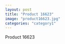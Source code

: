 ```yaml
---
layout: post
title: "Product 16623"
image: "product16623.jpg"
categories: "category1"
---
```

Product 16623
